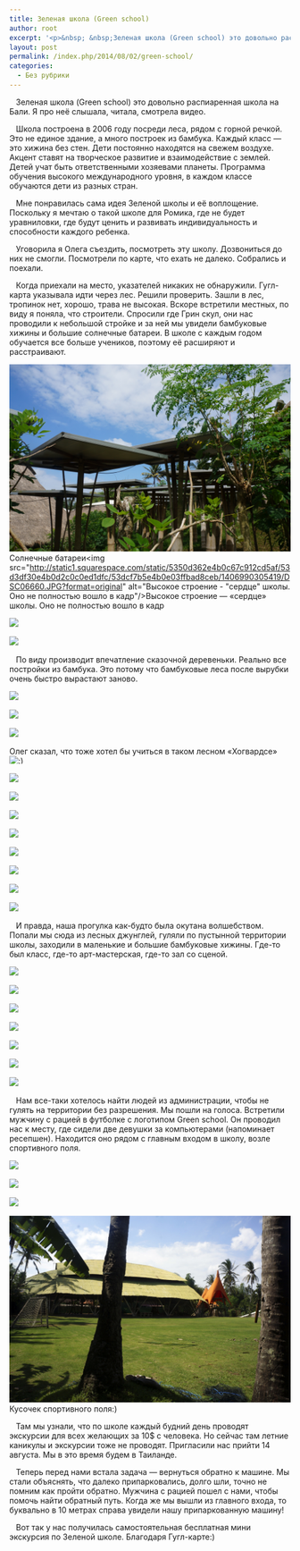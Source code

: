 ```yaml
---
title: Зеленая школа (Green school)
author: root
excerpt: '<p>&nbsp; &nbsp;Зеленая школа (Green school) это довольно распиаренная школа на Бали. Я про неё слышала, читала, смотрела видео.&nbsp;</p><p>&nbsp; &nbsp;Школа построена в 2006 году посреди леса, рядом с горной речкой. Это не единое здание, а много построек из бамбука. Каждый класс - это хижина без стен. Дети постоянно находятся на свежем воздухе...</p>'
layout: post
permalink: /index.php/2014/08/02/green-school/
categories:
  - Без рубрики
---
```

&nbsp; &nbsp;Зеленая школа (Green school) это довольно распиаренная школа на Бали. Я про неё слышала, читала, смотрела видео.&nbsp;

&nbsp; &nbsp;Школа построена в 2006 году посреди леса, рядом с горной речкой. Это не единое здание, а много построек из бамбука. Каждый класс &#8212; это хижина без стен. Дети постоянно находятся на свежем воздухе. Акцент ставят на творческое развитие и взаимодействие с землей. Детей учат быть ответственными хозяевами планеты. Программа обучения высокого международного уровня, в каждом классе обучаются дети из разных стран.&nbsp;

&nbsp; &nbsp;Мне понравилась сама идея Зеленой школы и её воплощение. Поскольку я мечтаю о такой школе для Ромика, где не будет уравниловки, где будут ценить и развивать индивидуальность и способности каждого ребенка.

&nbsp; &nbsp;Уговорила я Олега съездить, посмотреть эту школу. Дозвониться до них не смогли. Посмотрели по карте, что ехать не далеко. Собрались и поехали.

&nbsp; &nbsp;Когда приехали на место, указателей никаких не обнаружили. Гугл-карта указывала идти через лес. Решили проверить. Зашли в лес, тропинок нет, хорошо, трава не высокая. Вскоре встретили местных, по виду я поняла, что строители. Спросили где Грин скул, они нас проводили к небольшой стройке и за ней мы увидели бамбуковые хижины и большие солнечные батареи. В школе с каждым годом обучается все больше учеников, поэтому её расширяют и расстраивают.&nbsp;

![Солнечные батареи][1]Солнечные батареи<img src="http://static1.squarespace.com/static/5350d362e4b0c67c912cd5af/53d3df30e4b0d2c0c0ed1dfc/53dcf7b5e4b0e03ffbad8ceb/1406990305419/DSC06660.JPG?format=original" alt="Высокое строение - "сердце" школы. Оно не полностью вошло в кадр"/>Высокое строение &#8212; &#171;сердце&#187; школы. Оно не полностью вошло в кадр 

![][2]

![][3]

<p id="yui_3_17_2_1_1406641648767_107936">
  &nbsp; &nbsp;По виду производит впечатление сказочной деревеньки. Реально все постройки из бамбука. Это потому что бамбуковые леса после вырубки очень быстро вырастают заново.&nbsp;
</p>

![][4]

![][5]

![][6]

Олег сказал, что тоже хотел бы учиться в таком лесном &#171;Хогвардсе&#187; <img src="http://localhost:81/wordpress/wp-includes/images/smilies/simple-smile.png" alt=":)" class="wp-smiley" style="height: 1em; max-height: 1em;" />

![][7]

![][8]

![][9]

![][10]

![][11]

![][12]

![][13]

![][14]

<p id="yui_3_17_2_1_1406991973286_31554">
  &nbsp; &nbsp;И правда, наша прогулка как-будто была окутана волшебством. Попали мы сюда из лесных джунглей, гуляли по пустынной территории школы, заходили в маленькие и большие бамбуковые хижины. Где-то был класс, где-то арт-мастерская, где-то зал со сценой.&nbsp;
</p>

![][15]

![][16]

![][17]

![][18]

![][19]

![][20]

![][21]

&nbsp; &nbsp;Нам все-таки хотелось найти людей из администрации, чтобы не гулять на территории без разрешения. Мы пошли на голоса. Встретили мужчину с рацией в футболке с логотипом Green school. Он проводил нас к месту, где сидели две девушки за компьютерами (напоминает ресепшен). Находится оно рядом с главным входом в школу, возле спортивного поля.&nbsp;

![][22]

![][23]

![][24]

![Кусочек спортивного поля:)][25]Кусочек спортивного поля:) 

<p id="yui_3_17_2_1_1406991973286_57362">
  &nbsp; &nbsp;Там мы узнали, что по школе каждый будний день проводят экскурсии для всех желающих за 10$ с человека. Но сейчас там летние каникулы и экскурсии тоже не проводят. Пригласили нас прийти 14 августа. Мы в это время будем в Таиланде.&nbsp;
</p>

&nbsp; &nbsp;Теперь перед нами встала задача &#8212; вернуться обратно к машине. Мы стали объяснять, что далеко припарковались, долго шли, точно не помним как пройти обратно. Мужчина с рацией пошел с нами, чтобы помочь найти обратный путь. Когда же мы вышли из главного входа, то буквально в 10 метрах справа увидели нашу припаркованную машину!&nbsp;

&nbsp; &nbsp;Вот так у нас получилась самостоятельная бесплатная мини экскурсия по Зеленой школе. Благодаря Гугл-карте:)&nbsp;

&nbsp; &nbsp;

 [1]: /images/2014-08-02-green-school/1.jpg
 [2]: /images/2014-08-02-green-school/2.jpg
 [3]: /images/2014-08-02-green-school/3.jpg
 [4]: /images/2014-08-02-green-school/4.jpg
 [5]: /images/2014-08-02-green-school/5.jpg
 [6]: /images/2014-08-02-green-school/6.jpg
 [7]: /images/2014-08-02-green-school/7.jpg
 [8]: /images/2014-08-02-green-school/8.jpg
 [9]: /images/2014-08-02-green-school/9.jpg
 [10]: /images/2014-08-02-green-school/10.jpg
 [11]: /images/2014-08-02-green-school/11.jpg
 [12]: /images/2014-08-02-green-school/12.jpg
 [13]: /images/2014-08-02-green-school/13.jpg
 [14]: /images/2014-08-02-green-school/14.jpg
 [15]: /images/2014-08-02-green-school/15.jpg
 [16]: /images/2014-08-02-green-school/16.jpg
 [17]: /images/2014-08-02-green-school/17.jpg
 [18]: /images/2014-08-02-green-school/18.jpg
 [19]: /images/2014-08-02-green-school/19.jpg
 [20]: /images/2014-08-02-green-school/20.jpg
 [21]: /images/2014-08-02-green-school/21.jpg
 [22]: /images/2014-08-02-green-school/22.jpg
 [23]: /images/2014-08-02-green-school/23.jpg
 [24]: /images/2014-08-02-green-school/24.jpg
 [25]: /images/2014-08-02-green-school/25.jpg